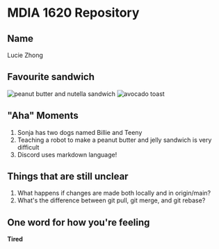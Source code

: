 # MDIA 1620 Repository

Name
----------
Lucie Zhong

Favourite sandwich
----------
![peanut butter and nutella sandwich](https://www.yummytummyaarthi.com/wp-content/uploads/2015/08/1-18.jpg)
![avocado toast](https://www.skinnytaste.com/wp-content/uploads/2015/01/Avocado-Toast-with-Egg-7-500x500.jpg)

"Aha" Moments
----------
1. Sonja has two dogs named Billie and Teeny
2. Teaching a robot to make a peanut butter and jelly sandwich is very difficult
3. Discord uses markdown language!

Things that are still unclear
----------
1. What happens if changes are made both locally and in origin/main?
2. What's the difference between git pull, git merge, and git rebase?

One word for how you're feeling
----------
**Tired**

